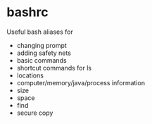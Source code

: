 bashrc
======

Useful bash aliases for
 - changing prompt
 - adding safety nets
 - basic commands
 - shortcut commands for ls
 - locations
 - computer/memory/java/process information
 - size
 - space
 - find
 - secure copy

